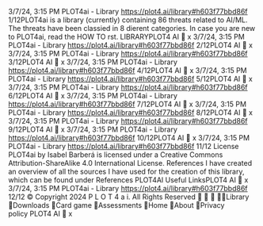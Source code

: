 3/7/24, 3:15 PM PLOT4ai - Library
https://plot4.ai/library#h603f77bbd86f 1/12PLOT4ai is a library (currently) containing 86 threats related to
AI/ML. The threats have been classi ed in 8 di erent categories.
In case you are new to PLOT4ai, read the HOW TO  rst.
LIBRARYPLOT4
AI 
x
3/7/24, 3:15 PM PLOT4ai - Library
https://plot4.ai/library#h603f77bbd86f 2/12PLOT4
AI 
x
3/7/24, 3:15 PM PLOT4ai - Library
https://plot4.ai/library#h603f77bbd86f 3/12PLOT4
AI 
x
3/7/24, 3:15 PM PLOT4ai - Library
https://plot4.ai/library#h603f77bbd86f 4/12PLOT4
AI 
x
3/7/24, 3:15 PM PLOT4ai - Library
https://plot4.ai/library#h603f77bbd86f 5/12PLOT4
AI 
x
3/7/24, 3:15 PM PLOT4ai - Library
https://plot4.ai/library#h603f77bbd86f 6/12PLOT4
AI 
x
3/7/24, 3:15 PM PLOT4ai - Library
https://plot4.ai/library#h603f77bbd86f 7/12PLOT4
AI 
x
3/7/24, 3:15 PM PLOT4ai - Library
https://plot4.ai/library#h603f77bbd86f 8/12PLOT4
AI 
x
3/7/24, 3:15 PM PLOT4ai - Library
https://plot4.ai/library#h603f77bbd86f 9/12PLOT4
AI 
x
3/7/24, 3:15 PM PLOT4ai - Library
https://plot4.ai/library#h603f77bbd86f 10/12PLOT4
AI 
x
3/7/24, 3:15 PM PLOT4ai - Library
https://plot4.ai/library#h603f77bbd86f 11/12
License
PLOT4ai by Isabel Barberá is licensed under a Creative Commons
Attribution-ShareAlike 4.0 International License.
References
I have created an overview of all the sources I have used for the
creation of this library, which can be found under References
PLOT4AI
Useful LinksPLOT4
AI 
x
3/7/24, 3:15 PM PLOT4ai - Library
https://plot4.ai/library#h603f77bbd86f 12/12
© Copyright 2024 P L O T 4 a i. All Rights Reserved
   Library
Downloads
Card game
Assessments
Home
About
Privacy policy PLOT4
AI 
x
